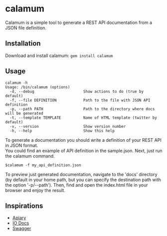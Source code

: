 calamum
=======

Calamum is a simple tool to generate a REST API documentation from a JSON file definition.

## Installation
Download and install calamum: `gem install calamum`

## Usage
```
calamum -h
Usage: /bin/calamum (options)
  -d, --debug                      Show actions to do (true by default)
  -f, --file DEFINITION            Path to the file with JSON API definition
  -p, --path PATH                  Path to the directory where docs will be generated
  -t, --template TEMPLATE          Name of HTML template (twitter by default)
  -v, --version                    Show version number
  -h, --help                       Show this help
```

To generate a documentation you should write a definition of your REST API in JSON format.
<br/>
You could find an example of API definition in the sample.json. Next, just run the calamum command.

    $calamum -f my_api_definition.json
To preview just generated documentation, navigate to the 'docs' directory (by default in your home path, but you can specify the destination path with the option '-p/--path').
Then, find and open the index.html file in your browser and enjoy the result.

## Inspirations
- [Apiary](http://apiary.io/blueprint)
- [IO Docs](https://github.com/mashery/iodocs)
- [Swagger](https://developers.helloreverb.com/swagger)
